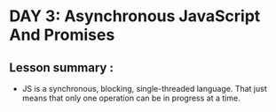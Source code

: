 # DAY 3: Asynchronous JavaScript And Promises 
## Lesson summary : 
* JS is a synchronous, blocking, single-threaded language. That just means that only one operation can be in progress at a time.
